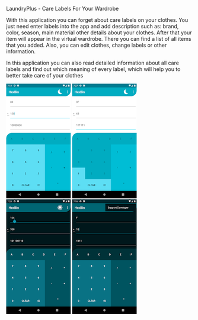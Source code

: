 LaundryPlus - Care Labels For Your Wardrobe

With this application you can forget about care labels on your clothes. You just need enter labels into the app and add description such as: brand, color, season, main material other details about your clothes. After that your item will appear in the virtual wardrobe. There you can find a list of all items that you added. Also, you can edit clothes, change labels or other information.

In this application you can also read detailed information about all care labels and find out which meaning of every label, which will help you to better take care of your clothes




![image](https://github.com/Dovahkiin169/HexBinApp/blob/master/Screenshots/1.png?raw=true)
![image](https://github.com/Dovahkiin169/HexBinApp/blob/master/Screenshots/2.png?raw=true)
![image](https://github.com/Dovahkiin169/HexBinApp/blob/master/Screenshots/3.png?raw=true)
![image](https://github.com/Dovahkiin169/HexBinApp/blob/master/Screenshots/4.png?raw=true)
